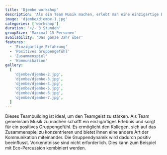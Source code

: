 ```yaml
---
title: 'Djembe workshop'
description: 'Als ein Team Musik machen, erlebt man eine einzigartige Erfahrung und sorgt für ein positives Gruppengefühl.'
image: 'djembe/djembe-1.jpg'
categories: ['workshop']
duration: '+/- 3 Stunden'
groupSize: 'Maximal 15 Personen'
availability: 'Das ganze Jahr über'
features:
  - 'Einzigartige Erfahrung'
  - 'Positives Gruppengefühl'
  - 'Zusammenspiel'
  - 'Kommunikation'
gallery:
  [
    'djembe/djembe-2.jpg',
    'djembe/djembe-3.jpg',
    'djembe/djembe-4.jpg',
    'djembe/djembe-5.jpg',
    'djembe/djembe-6.jpg',
    'djembe/djembe-7.jpg',
  ]
---
```


Dieses Teambuilding ist ideal, um den Teamgeist zu stärken. Als Team gemeinsam Musik zu machen schafft ein einzigartiges Erlebnis und sorgt für ein positives Gruppengefühl. Es ermöglicht den Kollegen, sich auf das Zusammenspiel zu konzentrieren und bietet ihnen eine andere Art der Kommunikation miteinander. Die Gruppendynamik wird dadurch positiv beeinflusst. Vorkenntnisse sind nicht erforderlich. Dies kann zum Beispiel mit Eco-Percussion kombiniert werden.
